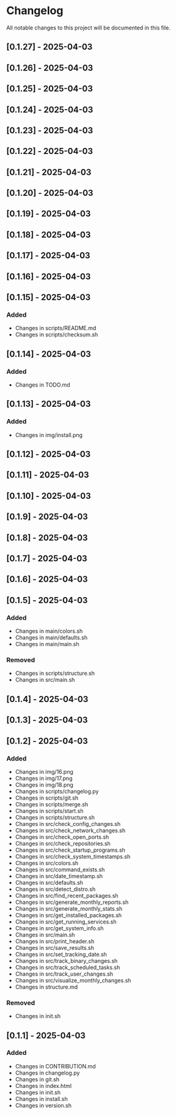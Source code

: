 # Changelog

All notable changes to this project will be documented in this file.

## [0.1.27] - 2025-04-03

## [0.1.26] - 2025-04-03

## [0.1.25] - 2025-04-03

## [0.1.24] - 2025-04-03

## [0.1.23] - 2025-04-03

## [0.1.22] - 2025-04-03

## [0.1.21] - 2025-04-03

## [0.1.20] - 2025-04-03

## [0.1.19] - 2025-04-03

## [0.1.18] - 2025-04-03

## [0.1.17] - 2025-04-03

## [0.1.16] - 2025-04-03

## [0.1.15] - 2025-04-03

### Added
- Changes in scripts/README.md
- Changes in scripts/checksum.sh

## [0.1.14] - 2025-04-03

### Added
- Changes in TODO.md

## [0.1.13] - 2025-04-03

### Added
- Changes in img/install.png

## [0.1.12] - 2025-04-03

## [0.1.11] - 2025-04-03

## [0.1.10] - 2025-04-03

## [0.1.9] - 2025-04-03

## [0.1.8] - 2025-04-03

## [0.1.7] - 2025-04-03

## [0.1.6] - 2025-04-03

## [0.1.5] - 2025-04-03

### Added
- Changes in main/colors.sh
- Changes in main/defaults.sh
- Changes in main/main.sh

### Removed
- Changes in scripts/structure.sh
- Changes in src/main.sh

## [0.1.4] - 2025-04-03

## [0.1.3] - 2025-04-03

## [0.1.2] - 2025-04-03

### Added
- Changes in img/16.png
- Changes in img/17.png
- Changes in img/18.png
- Changes in scripts/changelog.py
- Changes in scripts/git.sh
- Changes in scripts/merge.sh
- Changes in scripts/start.sh
- Changes in scripts/structure.sh
- Changes in src/check_config_changes.sh
- Changes in src/check_network_changes.sh
- Changes in src/check_open_ports.sh
- Changes in src/check_repositories.sh
- Changes in src/check_startup_programs.sh
- Changes in src/check_system_timestamps.sh
- Changes in src/colors.sh
- Changes in src/command_exists.sh
- Changes in src/date_timestamp.sh
- Changes in src/defaults.sh
- Changes in src/detect_distro.sh
- Changes in src/find_recent_packages.sh
- Changes in src/generate_monthly_reports.sh
- Changes in src/generate_monthly_stats.sh
- Changes in src/get_installed_packages.sh
- Changes in src/get_running_services.sh
- Changes in src/get_system_info.sh
- Changes in src/main.sh
- Changes in src/print_header.sh
- Changes in src/save_results.sh
- Changes in src/set_tracking_date.sh
- Changes in src/track_binary_changes.sh
- Changes in src/track_scheduled_tasks.sh
- Changes in src/track_user_changes.sh
- Changes in src/visualize_monthly_changes.sh
- Changes in structure.md

### Removed
- Changes in init.sh

## [0.1.1] - 2025-04-03

### Added
- Changes in CONTRIBUTION.md
- Changes in changelog.py
- Changes in git.sh
- Changes in index.html
- Changes in init.sh
- Changes in install.sh
- Changes in version.sh

